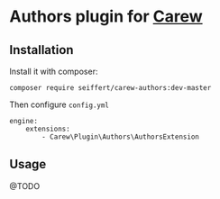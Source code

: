 Authors plugin for [Carew](http://github.com/carew/carew)
============================================================

Installation
------------

Install it with composer:

```
composer require seiffert/carew-authors:dev-master
```

Then configure `config.yml`

```
engine:
    extensions:
        - Carew\Plugin\Authors\AuthorsExtension
```

Usage
-----

@TODO